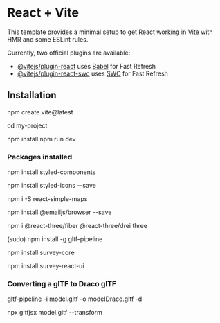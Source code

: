 # React + Vite

This template provides a minimal setup to get React working in Vite with HMR and some ESLint rules.

Currently, two official plugins are available:

- [@vitejs/plugin-react](https://github.com/vitejs/vite-plugin-react/blob/main/packages/plugin-react/README.md) uses [Babel](https://babeljs.io/) for Fast Refresh
- [@vitejs/plugin-react-swc](https://github.com/vitejs/vite-plugin-react-swc) uses [SWC](https://swc.rs/) for Fast Refresh

## Installation

npm create vite@latest

cd my-project

npm install
npm run dev

### Packages installed 

npm install styled-components

npm install styled-icons --save

npm i -S react-simple-maps

npm install @emailjs/browser --save

npm i @react-three/fiber @react-three/drei three

(sudo) npm install -g gltf-pipeline

npm install survey-core

npm install survey-react-ui


### Converting a glTF to Draco glTF

gltf-pipeline -i model.gltf -o modelDraco.gltf -d

npx gltfjsx model.gltf --transform
